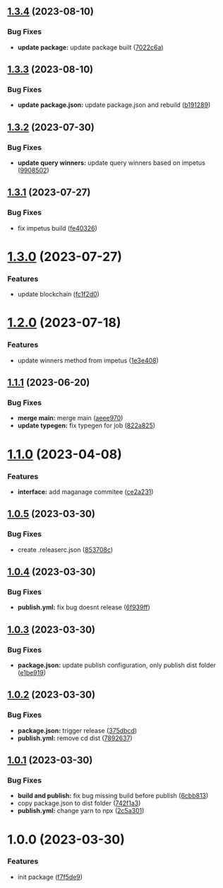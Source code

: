 ## [1.3.4](https://github.com/dnt-team/impetus-typegen/compare/v1.3.3...v1.3.4) (2023-08-10)


### Bug Fixes

* **update package:** update package built ([7022c6a](https://github.com/dnt-team/impetus-typegen/commit/7022c6a2b139a6e30702c847a6e9d4ccaddd00b7))

## [1.3.3](https://github.com/dnt-team/impetus-typegen/compare/v1.3.2...v1.3.3) (2023-08-10)


### Bug Fixes

* **update package.json:** update package.json and rebuild ([b191289](https://github.com/dnt-team/impetus-typegen/commit/b1912895677a6f4fb61bd919f273321706fe5c44))

## [1.3.2](https://github.com/dnt-team/impetus-typegen/compare/v1.3.1...v1.3.2) (2023-07-30)


### Bug Fixes

* **update query winners:** update query winners based on impetus ([9908502](https://github.com/dnt-team/impetus-typegen/commit/9908502d95cbfc6967faec39d7123596c3b50477))

## [1.3.1](https://github.com/dnt-team/impetus-typegen/compare/v1.3.0...v1.3.1) (2023-07-27)


### Bug Fixes

* fix impetus build ([fe40326](https://github.com/dnt-team/impetus-typegen/commit/fe40326d3674ab954f4353b8356f23e6275520d2))

# [1.3.0](https://github.com/dnt-team/impetus-typegen/compare/v1.2.0...v1.3.0) (2023-07-27)


### Features

* update blockchain ([fc1f2d0](https://github.com/dnt-team/impetus-typegen/commit/fc1f2d0a3813e149311ae70e1f83a43ed6858866))

# [1.2.0](https://github.com/dnt-team/impetus-typegen/compare/v1.1.1...v1.2.0) (2023-07-18)


### Features

* update winners method from impetus ([1e3e408](https://github.com/dnt-team/impetus-typegen/commit/1e3e408f9115b8e9e1e846b61f62acb6ee4cf60c))

## [1.1.1](https://github.com/dnt-team/impetus-typegen/compare/v1.1.0...v1.1.1) (2023-06-20)


### Bug Fixes

* **merge main:** merge main ([aeee970](https://github.com/dnt-team/impetus-typegen/commit/aeee9707366d32b3b52dc47ec4449c360953a279))
* **update typegen:** fix typegen for job ([822a825](https://github.com/dnt-team/impetus-typegen/commit/822a8255b44ec7b710521dc35f10cd4facf4edd1))

# [1.1.0](https://github.com/dnt-team/impetus-typegen/compare/v1.0.5...v1.1.0) (2023-04-08)


### Features

* **interface:** add maganage commitee ([ce2a231](https://github.com/dnt-team/impetus-typegen/commit/ce2a2310e516cdbda340279886bd245f69156a7f))

## [1.0.5](https://github.com/dnt-team/impetus-typegen/compare/v1.0.4...v1.0.5) (2023-03-30)


### Bug Fixes

* create .releaserc.json ([853708c](https://github.com/dnt-team/impetus-typegen/commit/853708ceb548a854289720f5a03fe09be0bf3fd3))

## [1.0.4](https://github.com/dnt-team/impetus-typegen/compare/v1.0.3...v1.0.4) (2023-03-30)


### Bug Fixes

* **publish.yml:** fix bug doesnt release ([6f939ff](https://github.com/dnt-team/impetus-typegen/commit/6f939ff91abb73f15348956e009f5fabdbabb7d0))

## [1.0.3](https://github.com/dnt-team/impetus-typegen/compare/v1.0.2...v1.0.3) (2023-03-30)


### Bug Fixes

* **package.json:** update publish configuration, only publish dist folder ([e1be919](https://github.com/dnt-team/impetus-typegen/commit/e1be91936aaf4a7aca15c5902ac36c4934f213b1))

## [1.0.2](https://github.com/dnt-team/impetus-typegen/compare/v1.0.1...v1.0.2) (2023-03-30)


### Bug Fixes

* **package.json:** trigger release ([375dbcd](https://github.com/dnt-team/impetus-typegen/commit/375dbcd057940782bed54597fc7193e2ffa69334))
* **publish.yml:** remove cd dist ([7892637](https://github.com/dnt-team/impetus-typegen/commit/78926379a214f792794461b4dbbeee2d8022cfe1))

## [1.0.1](https://github.com/dnt-team/impetus-typegen/compare/v1.0.0...v1.0.1) (2023-03-30)


### Bug Fixes

* **build and publish:** fix bug missing build before publish ([6cbb813](https://github.com/dnt-team/impetus-typegen/commit/6cbb8139894fda9a292543fb44db852932cc6465))
* copy package.json to dist folder ([742f1a3](https://github.com/dnt-team/impetus-typegen/commit/742f1a39a8bd67e6037995050ff35e36ade33288))
* **publish.yml:** change yarn to npx ([2c5a301](https://github.com/dnt-team/impetus-typegen/commit/2c5a301ff6ff3ee6ec91ae60719a2956c47c45b3))

# 1.0.0 (2023-03-30)


### Features

* init package ([f7f5de9](https://github.com/dnt-team/impetus-typegen/commit/f7f5de9eae417827dfe64a921a791f436665a1b5))
